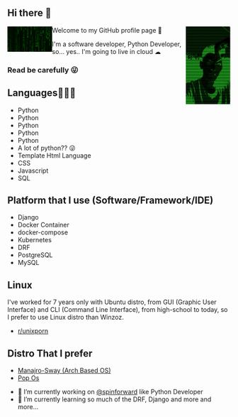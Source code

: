 ## Hi there 👋

Welcome to my GitHub profile page 🤞
<img width="20%" height="20%" align="right" src="Img/ascii_FraCata00.png"/>
<img width="20%" height="20%" align="left" src="Img/matrix.gif"/>

I'm a software developer, Python Developer, so... yes.. I'm going to live in cloud ☁
### Read be carefully 😜

## Languages👨🏻‍💻
- Python
- Python
- Python
- Python
- Python
- A lot of python?? 😜
- Template Html Language
- CSS
- Javascript
- SQL

## Platform that I use (Software/Framework/IDE)
- Django
- Docker Container
- docker-compose
- Kubernetes
- DRF
- PostgreSQL
- MySQL

## Linux
I've worked for 7 years only with Ubuntu distro, from GUI (Graphic User Interface) and CLI (Command Line Interface), from high-school to today, so I prefer to use Linux distro than Winzoz. 
- [r/unixporn](https://www.reddit.com/r/unixporn/)

## Distro That I prefer

- [Manajro-Sway (Arch Based OS)](https://github.com/manjaro-sway/manjaro-sway)
- [Pop Os](https://pop.system76.com/)

<!--
**FraCata00/FraCata00** is a ✨ _special_ ✨ repository because its `README.md` (this file) appears on your GitHub profile.

Here are some ideas to get you started:
-->
- 🔭 I’m currently working on [@spinforward](https://www.spinforward.it) like Python Developer
- 🌱 I’m currently learning so much of the DRF, Django and more and more...
<!--
- 👯 I’m looking to collaborate on ...
- 🤔 I’m looking for help with ...
- 💬 Ask me about ...
- 📫 How to reach me: ...
- 😄 Pronouns: ...
- ⚡ Fun fact: ...
-->
